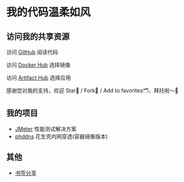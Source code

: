 # 我的代码温柔如风

## 访问我的共享资源

访问 [GitHub](https://github.com/liukunup/) 阅读代码

访问 [Docker Hub](https://hub.docker.com/u/liukunup) 选择镜像

访问 [Artifact Hub](https://artifacthub.io/packages/search?user=liukunup) 选择应用

感谢您对我的支持，欢迎 Star🌟 / Fork🍴 / Add to favorites🗂，拜托啦～🫰

## 我的项目

- [JMeter](https://github.com/liukunup/JMeter) 性能测试解决方案
- [phddns](https://github.com/liukunup/phddns) 花生壳内网穿透(容器镜像版本)

## 其他

- [书签分享](bookmark.md)
